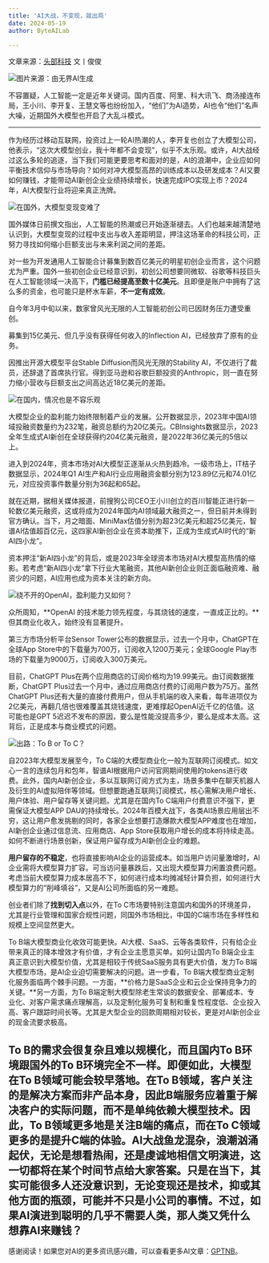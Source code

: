 ```yaml
---
title: 'AI大战，不变现，就出局'
date: 2024-05-19
author: ByteAILab

---
```


文章来源：[头部科技](https://mp.weixin.qq.com/s/dn0oCrdkfkFSuna6w7V0tw)
文丨俊俊

![图片来源：由无界AI生成](https://appserversrc.8btc.cn/upload/3B33CB85B496C0CB6FBA4C2BD79320AD/1715907172941/Fm2BbncRoaxE9W5cycKHNncZWfgT.png)

不容置疑，人工智能一定是近年关键词。国内百度、阿里、科大讯飞、商汤接连布局，王小川、李开复、王慧文等也纷纷加入，“他们”为AI造势，AI也令“他们”名声大噪，近期国外大模型也开启了大乱斗模式。

---


作为经历过移动互联网，投资过上一轮AI热潮的人，李开复也创立了大模型公司，他表示，“这次大模型创业，我十年都不会变现”，似乎不太乐观。或许，AI大战经过这么多轮的追逐，当下我们可能更要思考和面对的是，AI的浪潮中，企业应如何平衡技术信仰与市场导向？如何对冲大模型高昂的训练成本以及研发成本？AI又要如何赚钱，才能带动AI新创企业业绩持续增长，快速完成IPO实现上市？2024年，AI大模型行业将迎来真正洗牌。

![在国外，大模型变现变难了](https://appserversrc.8btc.cn/FvbgoCNzusQbsJT7Dt08YnciVW2-)

国外媒体日前撰文指出，人工智能的热潮或已开始逐渐褪去。人们也越来越清楚地认识到，大模型变现的过程中支出与收入差距明显，押注这场革命的科技公司，正努力寻找如何缩小巨额支出与未来利润之间的差距。

对一些为开发通用人工智能合计募集到数百亿美元的明星初创企业而言，这个问题尤为严重。国外一些初创企业已经意识到，初创公司想要同微软、谷歌等科技巨头在人工智能领域一决高下，**门槛已经提高至数十亿美元**。且即便是账户中拥有了这么多的资金，也可能只是杯水车薪，**不一定有成效**。

自今年3月中旬以来，数家曾风光无限的人工智能初创公司已因财务压力遭受重创。

募集到15亿美元、但几乎没有获得任何收入的Inflection AI，已经放弃了原有的业务。

因推出开源大模型平台Stable Diffusion而风光无限的Stability AI，不仅进行了裁员，还辞退了首席执行官。得到亚马逊和谷歌巨额投资的Anthropic，则一直在努力缩小营收与巨额支出之间高达近18亿美元的差距。

![在国内，情况也是不容乐观](https://appserversrc.8btc.cn/FkwKMB0hn1Rye2gaFvjBQmZgoHo5)

大模型企业的盈利能力始终限制着产业的发展。公开数据显示，2023年中国AI领域投融资数量约为232笔，融资总额约为20亿美元。CBInsights数据显示，2023全年生成式AI新创在全球获得约204亿美元融资，是2022年36亿美元的5倍以上。

进入到2024年，资本市场对AI大模型正逐渐从火热到趋冷。一级市场上，IT桔子数据显示，2024年Q1 AI生产和AI行业应用融资金额分别为123.89亿元和74.01亿元，对应投资事件数量分别为36起和65起。

就在近期，据相关媒体报道，前搜狗公司CEO王小川创立的百川智能正进行新一轮数亿美元融资，这或将成为2024年国内AI领域最大融资之一，但日前并未得到官方确认。当下，月之暗面、MiniMax估值分别为超23亿美元和超25亿美元，智谱AI估值超百亿元，这四家AI新创企业在资本助推下，正成为生成式AI时代的“新AI四小龙”。

资本押注“新AI四小龙”的背后，或是2023年全球资本市场对AI大模型高热情的缩影。若考虑“新AI四小龙”拿下行业大笔融资，其他AI新创企业则正面临融资难、融资少的问题，AI应用也成为资本关注的新方向。

![绕不开的OpenAI，盈利能力又如何？](https://appserversrc.8btc.cn/FgiGS3QwJz5U_zKmhAUSlIw3W8N4)

众所周知，**OpenAI 的技术能力领先程度，与其烧钱的速度，一直成正比的。**但其商业化收入，始终没有显著提升。

第三方市场分析平台Sensor Tower公布的数据显示，过去一个月中，ChatGPT在全球App Store中的下载量为700万，订阅收入1200万美元；全球Google Play市场的下载量为9000万，订阅收入300万美元。

目前，ChatGPT Plus在两个应用商店的订阅价格均为19.99美元。由订阅数据推断，ChatGPT Plus过去一个月中，通过应用商店付费的订阅用户数为75万。虽然ChatGPT Plus还有大量的直接付费用户，但从手机端的收入来看，每年进项仅为2亿美元，再翻几倍也很难覆盖其烧钱速度，更难撑起OpenAI近千亿的估值。这可能也是GPT 5迟迟不发布的原因，要么是性能没提高多少，要么是成本太高。这背后，正是成本与商业模式的问题。

![出路：To B or To C？](https://appserversrc.8btc.cn/FpoCYnDfcHyTfjzLwAuI-9jQdaos)

自2023年大模型发展至今，To C端的大模型商业化一般为互联网订阅模式。如文心一言的连续包月和包年，智谱AI根据用户访问官网期间使用的tokens进行收费。此外，国内AI新创企业，多以互联网订阅方式为主，场景多集中在聊天机器人及衍生的AI虚拟陪伴等领域。但想要跑通互联网订阅模式，核心需解决用户增长、用户体验、用户留存等关键问题。尤其是在国内To C端用户付费意识不强下，更需保证大模型APP DAU的持续增长。2024年百模大战下，各类AI场景应用层出不穷，这让用户愈发挑剔的同时，各家企业想要打造爆款大模型APP难度也在增加，AI新创企业通过信息流、应用商店、App Store获取用户增长的成本将持续走高。如何不断进行场景创新，保证用户留存成为AI新创企业的难题。

**用户留存的不稳定**，也将直接影响AI企业的运营成本。如当用户访问量激增时，AI企业需将大模型算力扩容。可当访问量暴跌后，又出现大模型算力闲置浪费问题。考虑当前大模型算力成本居高不下，如何进行成本均摊减轻计算负担，如何进行大模型算力的“削峰填谷”，又是AI公司所面临的另一难题。

创业者们除了**找到切入点**以外，在To C市场要特别注意国内和国外的环境差异，尤其是行业管理和国家合规性问题，同国外市场相比，中国的C端市场在多样性和规模上空间显然更大。

To B端大模型商业化收效可能更快。AI大模、SaaS、云等各类软件，只有给企业带来真正的降本增效才有价值，才有企业主愿意买单。如何让国内To B端企业主真正意识到大模型价值，尤其是相较于传统SaaS服务具有更大价值，发力To B端大模型市场，是AI企业迫切需要解决的问题。进一步看，To B端大模型商业定制化服务面临两个棘手问题。一方面，**价格力是SaaS企业和云企业保持竞争力的关键。**另一方面，为To B端定制大模型除老生常谈的数据安全、部署成本、专业化、对客户需求痛点理解高，以及定制化服务可复制和重复性程度低、企业投入高、客户跟踪时间长等。尤其是大型企业的回款周期相对较长，更是对AI新创企业的现金流要求极高。

To B的需求会很复杂且难以规模化，而且国内To B环境跟国外的To B环境完全不一样。即便如此，大模型在To B领域可能会较早落地。在To B领域，客户关注的是解决方案而非产品本身，因此B端服务应着重于解决客户的实际问题，而不是单纯依赖大模型技术。因此，To B领域更多地是关注B端的痛点，而在To C领域更多的是提升C端的体验。AI大战鱼龙混杂，浪潮汹涌起伏，无论是想看热闹，还是虔诚地相信文明演进，这一切都将在某个时间节点给大家答案。只是在当下，其实可能很多人还没意识到，**无论变现还是技术，抑或其他方面的瓶颈，可能并不只是小公司的事情**。不过，如果AI演进到聪明的几乎不需要人类，那人类又凭什么想靠AI来赚钱？
---
感谢阅读！如果您对AI的更多资讯感兴趣，可以查看更多AI文章：[GPTNB](https://gptnb.com)。